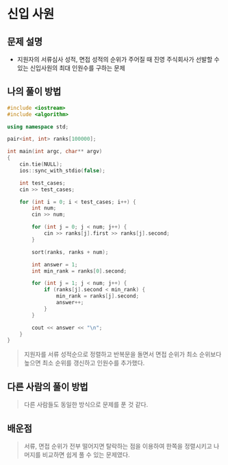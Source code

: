 # 신입 사원

## 문제 설명

* 지원자의 서류심사 성적, 면접 성적의 순위가 주어질 때 진영 주식회사가 선발할 수 있는 신입사원의 최대 인원수를 구하는 문제

## 나의 풀이 방법

```c++
#include <iostream>
#include <algorithm>

using namespace std;

pair<int, int> ranks[100000];

int main(int argc, char** argv)
{
	cin.tie(NULL);
	ios::sync_with_stdio(false);

	int test_cases;
	cin >> test_cases;

	for (int i = 0; i < test_cases; i++) {
		int num;
		cin >> num;

		for (int j = 0; j < num; j++) {
			cin >> ranks[j].first >> ranks[j].second;
		}

		sort(ranks, ranks + num);

		int answer = 1;
		int min_rank = ranks[0].second;

		for (int j = 1; j < num; j++) {
			if (ranks[j].second < min_rank) {
				min_rank = ranks[j].second;
				answer++;
			}
		}

		cout << answer << "\n";
	}
}
```

> 지원자를 서류 성적순으로 정렬하고 반복문을 돌면서 면접 순위가 최소 순위보다 높으면 최소 순위를 갱신하고 인원수를 추가했다.  

## 다른 사람의 풀이 방법

> 다른 사람들도 동일한 방식으로 문제를 푼 것 같다.  

## 배운점

> 서류, 면접 순위가 전부 떨어지면 탈락하는 점을 이용하여 한쪽을 정렬시키고 나머지를 비교하면 쉽게 풀 수 있는 문제였다.  
